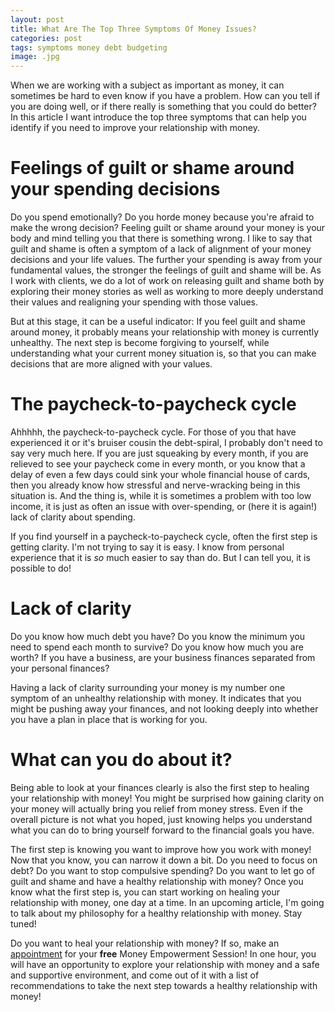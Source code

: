 ```yaml
--- 
layout: post
title: What Are The Top Three Symptoms Of Money Issues?
categories: post
tags: symptoms money debt budgeting
image: .jpg
---
```

When we are working with a subject as important as money, it can sometimes be hard to even know if you have a problem. How can you tell if you are doing well, or if there really is something that you could do better? In this article I want introduce the top three symptoms that can help you identify if you need to improve your relationship with money.

# Feelings of guilt or shame around your spending decisions
Do you spend emotionally? Do you horde money because you're afraid to make the wrong decision? Feeling guilt or shame around your money is your body and mind telling you that there is something wrong. I like to say that guilt and shame is often a symptom of a lack of alignment of your money decisions and your life values. The <!--more--> 
further your spending is away from your fundamental values, the stronger the feelings of guilt and shame will be. As I work with clients, we do a lot of work on releasing guilt and shame both by exploring their money stories as well as working to more deeply understand their values and realigning your spending with those values.

But at this stage, it can be a useful indicator: If you feel guilt and shame around money, it probably means your relationship with money is currently unhealthy. The next step is become forgiving to yourself, while understanding what your current money situation is, so that you can make decisions that are more aligned with your values. 

# The paycheck-to-paycheck cycle
Ahhhhh, the paycheck-to-paycheck cycle. For those of you that have experienced it or it's bruiser cousin the debt-spiral, I probably don't need to say very much here. If you are just squeaking by every month, if you are relieved to see your paycheck come in every month, or you know that a delay of even a few days could sink your whole financial house of cards, then you already know how stressful and nerve-wracking being in this situation is. And the thing is, while it is sometimes a problem with too low income, it is just as often an issue with over-spending, or (here it is again!) lack of clarity about spending.

If you find yourself in a paycheck-to-paycheck cycle, often the first step is getting clarity. I'm not trying to say it is easy. I know from personal experience that it is *so* much easier to say than do. But I can tell you, it is possible to do!

# Lack of clarity
Do you know how much debt you have? Do you know the minimum you need to spend each month to survive? Do you know how much you are worth? If you have a business, are your business finances separated from your personal finances?

Having a lack of clarity surrounding your money is my number one symptom of an unhealthy relationship with money. It indicates that you might be pushing away your finances, and not looking deeply into whether you have a plan in place that is working for you.

# What can you do about it?
Being able to look at your finances clearly is also the first step to healing your relationship with money! You might be surprised how gaining clarity on your money will actually bring you relief from money stress. Even if the overall picture is not what you hoped, just knowing helps you understand what you can do to bring yourself forward to the financial goals you have.

The first step is knowing you want to improve how you work with money! Now that you know, you can narrow it down a bit. Do you need to focus on debt? Do you want to stop compulsive spending? Do you want to let go of guilt and shame and have a healthy relationship with money? Once you know what the first step is, you can start working on healing your relationship with money, one day at a time. In an upcoming article, I'm going to talk about my philosophy for a healthy relationship with money. Stay tuned!

Do you want to heal your relationship with money? If so, make an [appointment](http://www.bountifulmoneycoach.com/schedule.html) for your **free** Money Empowerment Session! In one hour, you will have an opportunity to explore your relationship with money and a safe and supportive environment, and come out of it with a list of recommendations to take the next step towards a healthy relationship with money!